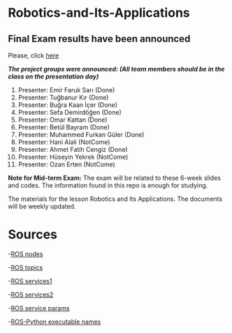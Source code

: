 # Robotics-and-Its-Applications



## Final Exam results have been announced
Please, click [here](https://github.com/Yigit-Kuyu/Robotics-and-Its-Applications/blob/main/FinalExamResults.pdf)

***The project groups were announced: (All team members should be in the class on the presentation day)*** 

1) Presenter: Emir Faruk Sarı (Done)
2) Presenter: Tuğbanur Kır (Done)
3) Presenter: Buğra Kaan İçer (Done)
4) Presenter: Sefa Demirdöğen (Done) 
5) Presenter: Omar Kattan (Done)
6) Presenter: Betül Bayram (Done)
7) Presenter: Muhammed Furkan Güler (Done)
8) Presenter: Hani Alali (NotCome)
9) Presenter: Ahmet Fatih Cengiz (Done)
10) Presenter: Hüseyin Yekrek (NotCome)
11) Presenter: Ozan Erten (NotCome)


**Note for Mid-term Exam:** The exam will be related to these 6-week slides and codes. The information found in this repo is enough for studying.

The materials for the lesson Robotics and Its Applications. The documents will be weekly updated.


# Sources

-[ROS nodes](http://wiki.ros.org/ROS/Tutorials/UnderstandingNodes)

-[ROS topics](http://wiki.ros.org/ROS/Tutorials/UnderstandingTopics)

-[ROS services1](http://wiki.ros.org/rosservice#rosservice_args)

-[ROS services2](http://wiki.ros.org/srv)

-[ROS service params](http://wiki.ros.org/ROS/Tutorials/UnderstandingServicesParams)

-[ROS-Python executable names](http://docs.ros.org/en/kinetic/api/catkin/html/howto/format2/installing_python.html)
